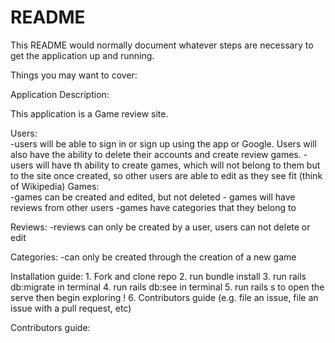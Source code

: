 # README

This README would normally document whatever steps are necessary to get the
application up and running.

Things you may want to cover:

Application Description:

This application is a Game review site. 
 
Users:  
    -users will be able to sign in or sign up using the app or Google. Users will also have the ability to delete their accounts and create review games. 
    -users will have th ability to create games,  which will not belong to them but to the site once created, so other users are able to edit as they see fit (think of Wikipedia)
Games:  
    -games can be created and edited, but not deleted
    - games will have reviews from other users
    -games have categories that they belong to   

Reviews: 
    -reviews can only be created by a user, users can not delete or edit 

Categories:
    -can only be created through the creation of a new game 

Installation guide:
    1. Fork and clone repo
    2. run bundle install
    3. run  rails db:migrate in terminal
    4. run  rails db:see in terminal
    5. run  rails  s to open the serve  then begin exploring !
    6. Contributors guide (e.g. file an issue, file an issue with a pull request, etc)

Contributors guide:
<!-- * Ruby version

* System dependencies

* Configuration

* Database creation

* Database initialization

* How to run the test suite

* Services (job queues, cache servers, search engines, etc.)

* Deployment instructions

* ... -->
